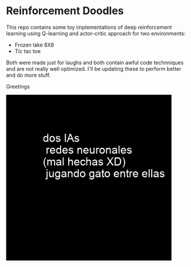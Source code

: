 # Reinforcement Doodles
This repo contains some toy implementations of deep reinforcement learning using Q-learning and actor-critic approach for two environments:
 
 - Frozen lake 8X8
 - Tic tac toe
 
Both were made just for laughs and both contain awful code technniques and are not really well optimized.
I'll be updating these to perform better and do more stuff.

Greetings

![alt text](https://github.com/4evernoob/reinforcementdoodles/blob/master/traingames.gif "Logo Title Text 1")
